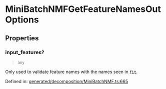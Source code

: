 # MiniBatchNMFGetFeatureNamesOutOptions

## Properties

### input\_features?

> `any`

Only used to validate feature names with the names seen in [`fit`](#sklearn.decomposition.MiniBatchNMF.fit "sklearn.decomposition.MiniBatchNMF.fit").

Defined in:  [generated/decomposition/MiniBatchNMF.ts:665](https://github.com/transitive-bullshit/scikit-learn-ts/blob/b59c1ff/packages/sklearn/src/generated/decomposition/MiniBatchNMF.ts#L665)
